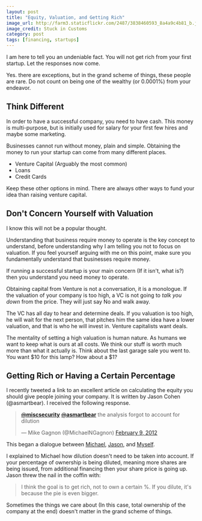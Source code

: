 ```yaml
---
layout: post
title: "Equity, Valuation, and Getting Rich"
image_url: http://farm3.staticflickr.com/2487/3838460593_8a4a9c4b81_b.jpg
image_credit: Stuck in Customs
category: post
tags: [financing, startups]
---
```


I am here to tell you an undeniable fact. You will not get rich from your first startup. Let the responses now come.

Yes. there are exceptions, but in the grand scheme of things, these people are rare. Do not count on being one of the wealthy (or 0.0001%) from your endeavor.

Think Different
------------------------------------------
In order to have a successful company, you need to have cash. This money is multi-purpose, but is initially used for salary for your first few hires and maybe some marketing.

Businesses cannot run without money, plain and simple. Obtaining the money to run your startup can come from many different places. 

* Venture Capital (Arguably the most common)
* Loans
* Credit Cards

Keep these other options in mind. There are always other ways to fund your idea than raising venture capital. 

Don't Concern Yourself with Valuation
------------------------------------------------------
I know this will not be a popular thought.

Understanding that business require money to operate is the key concept to understand, before understanding why I am telling you not to focus on valuation. If you feel yourself arguing with me on this point, make sure you fundamentally understand that businesses require money.

If running a successful startup is your main concern (If it isn't, what is?) then you understand you need money to operate.

Obtaining capital from Venture is not a conversation, it is a monologue. If the valuation of your company is too high, a VC is not going to _talk you down_ from the price. They will just say No and walk away.

The VC has all day to hear and determine deals. If you valuation is too high, he will wait for the next person, that pitches him the same idea have a lower valuation, and that is who he will invest in. Venture capitalists want deals.

The mentality of setting a high valuation is human nature. As humans we want to keep what is ours at all costs. We think our stuff is worth much more than what it actually is. Think about the last garage sale you went to. You want $10 for this lamp? How about a $1?

Getting Rich or Having a Certain Percentage
----------------------------------------------------------------
I recently tweeted a link to an excellent article on calculating the equity you should give people joining your company. It is written by Jason Cohen (@asmartbear). I received the following response.

<blockquote class="twitter-tweet tw-align-center" data-in-reply-to="167661550650408961"><p><a href="https://twitter.com/miscsecurity"><s>@</s><b>miscsecurity</b></a> <a href="https://twitter.com/asmartbear"><s>@</s><b>asmartbear</b></a> the analysis forgot to account for dilution</p>&mdash; Mike Gagnon (@MichaelNGagnon) <a href="https://twitter.com/MichaelNGagnon/status/167682400975994880" data-datetime="2012-02-09T18:52:54+00:00">February 9, 2012</a></blockquote>
<script src="//platform.twitter.com/widgets.js" charset="utf-8"></script>

This began a dialogue between [Michael](https://twitter.com/MichaelNGagnon/status/167713117130862592), [Jason](https://twitter.com/asmartbear/status/167699114241441792), and [Myself](https://twitter.com/asmartbear/status/167773529377488896). 

I explained to Michael how dilution doesn't need to be taken into account. If your percentage of ownership is being diluted, meaning more shares are being issued, from additional financing then your share price is going up. Jason threw the nail in the coffin with:

> I think the goal is to get rich, not to own a certain %. If you dilute, it's because the pie is even bigger.

Sometimes the things we care about (In this case, total ownership of the company at the end) doesn't matter in the grand scheme of things.
